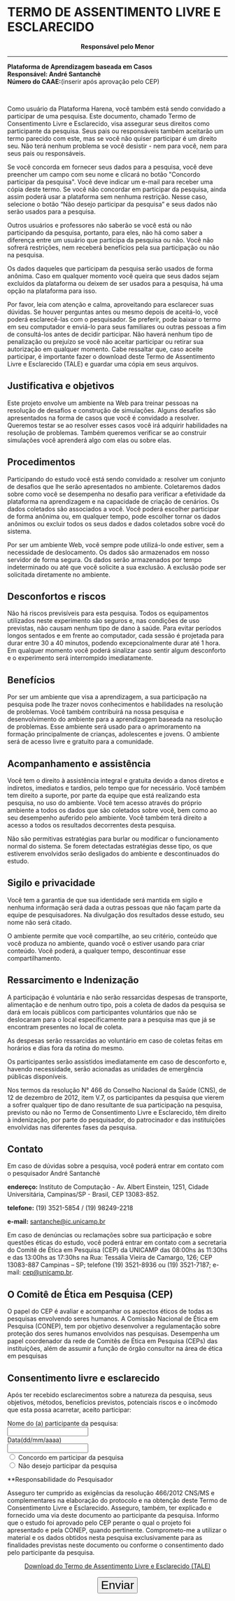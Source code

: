 # TERMO DE ASSENTIMENTO LIVRE E ESCLARECIDO

<p align="center">
	<b>Responsável pelo Menor</b> <br> <hr>
	<b>Plataforma de Aprendizagem baseada em Casos</b> <br>
	<b>Responsável: André Santanchè</b> <br>
	<b>Número do CAAE:</b>(inserir após aprovação pelo CEP) <br>
</p>
<br>

Como usuário da Plataforma Harena, você também está sendo convidado a participar de uma pesquisa. Este documento, chamado Termo de Consentimento Livre e Esclarecido, visa assegurar seus direitos como participante da pesquisa. Seus pais ou responsáveis também aceitarão um termo parecido com este, mas se você não quiser participar é um direito seu. Não terá nenhum problema se você desistir -  nem para você, nem para seus pais ou responsáveis.

Se você concorda em fornecer seus dados para a pesquisa, você deve preencher um campo com seu nome e clicará no botão "Concordo participar da pesquisa". Você deve indicar um e-mail para receber uma cópia deste termo. Se você não concordar em participar da pesquisa, ainda assim poderá usar a plataforma sem nenhuma restrição. Nesse caso, selecione o botão “Não desejo participar da pesquisa” e seus dados não serão usados para a pesquisa.

Outros usuários e professores não saberão se você está ou não participando da pesquisa, portanto, para eles, não há como saber a diferença entre um usuário que participa da pesquisa ou não. Você não sofrerá restrições, nem receberá benefícios pela sua participação ou não na pesquisa.

Os dados daqueles que participam da pesquisa serão usados de forma anônima. Caso em qualquer momento você queira que seus dados sejam excluídos da plataforma ou deixem de ser usados para a pesquisa, há uma opção na plataforma para isso.

Por favor, leia com atenção e calma, aproveitando para esclarecer suas dúvidas. Se houver perguntas antes ou mesmo depois de aceitá-lo, você poderá esclarecê-las com o pesquisador. Se preferir, pode baixar o termo em seu computador e enviá-lo para seus familiares ou outras pessoas a fim de consultá-los antes de decidir participar. Não haverá nenhum tipo de penalização ou prejuízo se você não aceitar participar ou retirar sua autorização em qualquer momento. Cabe ressaltar que, caso aceite participar, é importante fazer o download deste Termo de Assentimento Livre e Esclarecido (TALE) e guardar uma cópia em seus arquivos.

## Justificativa e objetivos

Este projeto envolve um ambiente na Web para treinar pessoas na resolução de desafios e construção de simulações. Alguns desafios são apresentados na forma de casos que você é convidado a resolver. Queremos testar se ao resolver esses casos você irá adquirir habilidades na resolução de problemas. Também queremos verificar se ao construir simulações você aprenderá algo com elas ou sobre elas.

## Procedimentos

Participando do estudo você está sendo convidado a: resolver um conjunto de desafios que lhe serão apresentados no ambiente. Coletaremos dados sobre como você se desempenha no desafio para verificar a efetividade da plataforma na aprendizagem e na capacidade de criação de cenários. Os dados coletados são associados a você. Você poderá escolher participar de forma anônima ou, em qualquer tempo, pode escolher tornar os dados anônimos ou excluir todos os seus dados e dados coletados sobre você do sistema.

Por ser um ambiente Web, você sempre pode utilizá-lo onde estiver, sem a necessidade de deslocamento. Os dados são armazenados em nosso servidor de forma segura. Os dados serão armazenados por tempo indeterminado ou até que você solicite a sua exclusão. A exclusão pode ser solicitada diretamente no ambiente.

## Desconfortos e riscos

Não há riscos previsíveis para esta pesquisa. Todos os equipamentos utilizados neste experimento são  seguros e, nas condições de uso previstas, não causam nenhum tipo de dano  à saúde. Para evitar períodos longos sentados e em frente ao computador, cada sessão é projetada para durar entre 30 a 40 minutos, podendo excepcionalmente durar até 1 hora. Em qualquer momento você poderá sinalizar caso sentir algum desconforto e o experimento será interrompido imediatamente.

## Benefícios

Por ser um ambiente que visa a aprendizagem, a sua participação na pesquisa pode lhe trazer novos conhecimentos e habilidades na resolução de problemas. Você também contribuirá na nossa pesquisa e desenvolvimento do ambiente para a aprendizagem baseada na resolução de problemas. Esse ambiente será usado para o aprimoramento na formação principalmente de crianças, adolescentes e jovens. O ambiente será de acesso livre e gratuito para a comunidade.

## Acompanhamento e assistência

Você tem o direito à assistência integral e gratuita devido a danos diretos e indiretos, imediatos e tardios, pelo tempo que for necessário. Você também tem direito a suporte, por parte da equipe que está realizando esta pesquisa, no uso do ambiente. Você tem acesso através do próprio ambiente a todos os dados que são coletados sobre você, bem como ao seu desempenho auferido pelo ambiente. Você também terá direito a acesso a todos os resultados decorrentes desta pesquisa.

Não são permitivas estratégias para burlar ou modificar o funcionamento normal do sistema. Se forem detectadas estratégias desse tipo, os que estiverem envolvidos serão desligados do ambiente e descontinuados do estudo.

## Sigilo e privacidade

Você tem a garantia de que sua identidade será mantida em sigilo e nenhuma informação será dada a outras pessoas que não façam parte da equipe de pesquisadores. Na divulgação dos resultados desse estudo, seu nome não será citado.

O ambiente permite que você compartilhe, ao seu critério, conteúdo que você produza no ambiente, quando você o estiver usando para criar conteúdo. Você poderá, a qualquer tempo, descontinuar esse compartilhamento.

## Ressarcimento e Indenização

A participação é voluntária e não serão ressarcidas despesas de transporte, alimentação e de nenhum outro tipo, pois a coleta de dados da pesquisa se dará em locais públicos com participantes voluntários que não se deslocaram para o local especificamente para a pesquisa mas que já se encontram presentes no local de coleta.

As despesas serão ressarcidas ao voluntário em caso de coletas feitas em horários e dias fora da rotina do mesmo.

Os participantes serão assistidos imediatamente em caso de desconforto e, havendo necessidade, serão acionadas as unidades de emergência públicas disponíveis.

Nos termos da resolução N° 466 do Conselho Nacional da Saúde (CNS), de 12 de dezembro de 2012, item V.7, os participantes da pesquisa que vierem a sofrer qualquer tipo de dano resultante de sua participação na pesquisa, previsto ou não no Termo de Consentimento Livre e Esclarecido, têm direito à indenização, por parte do pesquisador, do patrocinador e das instituições envolvidas nas diferentes fases da pesquisa.

## Contato

Em caso de dúvidas sobre a pesquisa, você poderá entrar em contato com o pesquisador André Santanchè

**endereço:** Instituto de Computação - Av. Albert Einstein, 1251, Cidade Universitária, Campinas/SP - Brasil, CEP 13083-852.

**telefone:** (19) 3521-5854 / (19) 98249-2218

**e-mail:** santanche@ic.unicamp.br

Em caso de denúncias ou reclamações sobre sua participação e sobre questões éticas do estudo, você poderá entrar em contato com a secretaria do Comitê de Ética em Pesquisa (CEP) da UNICAMP das 08:00hs às 11:30hs e das 13:00hs as 17:30hs na Rua: Tessália Vieira de Camargo, 126; CEP 13083-887 Campinas – SP; telefone (19) 3521-8936 ou (19) 3521-7187; e-mail: [cep@unicamp.br](mailto:cep@unicamp.br).

## O Comitê de Ética em Pesquisa (CEP)

O papel do CEP é avaliar e acompanhar os aspectos éticos de todas as pesquisas envolvendo seres humanos. A Comissão Nacional de Ética em Pesquisa (CONEP), tem por objetivo desenvolver a regulamentação sobre proteção dos seres humanos envolvidos nas pesquisas. Desempenha um papel coordenador da rede de Comitês de Ética em Pesquisa (CEPs) das instituições, além de assumir a função de órgão consultor na área de ética em pesquisas

## Consentimento livre e esclarecido

Após ter recebido esclarecimentos sobre a natureza da pesquisa, seus objetivos, métodos, benefícios previstos, potenciais riscos e o incômodo que esta possa acarretar, aceito participar:

<form>
  <label for="fname">Nome do (a) participante da pesquisa:</label><br>
  <input type="text" id="fname" name="fname"><br>
  <label for="fname">Data(dd/mm/aaaa)</label><br>
  <input type="text" id="fname" name="fname"><br>
  <input type="radio" id="agree" name="fav_language" value="agree">
  <label for="agree">Concordo em participar da pesquisa</label><br>
  <input type="radio" id="desagree" name="fav_language" value="desagree">
  <label for="desagree">Não desejo participar da pesquisa</label><br>
</form>

**Responsabilidade do Pesquisador

Asseguro ter cumprido as exigências da resolução 466/2012 CNS/MS e complementares na elaboração do protocolo e na obtenção deste Termo de Consentimento Livre e Esclarecido. Asseguro, também, ter explicado e fornecido uma via deste documento ao participante da pesquisa. Informo que o estudo foi aprovado pelo CEP perante o qual o projeto foi apresentado e pela CONEP, quando pertinente. Comprometo-me a utilizar o material e os dados obtidos nesta pesquisa exclusivamente para as finalidades previstas neste documento ou conforme o consentimento dado pelo participante da pesquisa.




<div style="text-align:center;">
<a href="www.google.com">Download do Termo de Assentimento Livre e Esclarecido (TALE)</a><br><br>
<button type="button" onclick="alert('Hello world!')" style="font-size:20pt;">Enviar</button>
</div>
